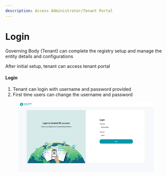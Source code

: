 ```yaml
---
description: Access Administrator/Tenant Portal
---
```


# Login

Governing Body (Tenant) can complete the registry setup and manage the entity details and configurations

After initial setup, tenant can access tenant portal

#### Login

1. Tenant can login with username and password provided
2. First time users can change the username and password

<figure><img src="../../.gitbook/assets/image (4) (1) (1) (1).png" alt=""><figcaption></figcaption></figure>
